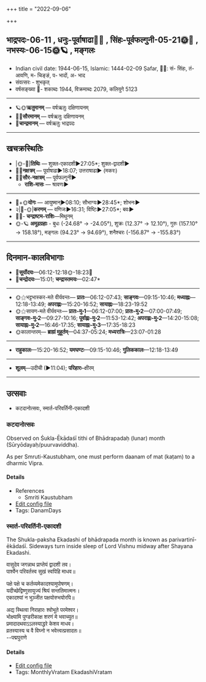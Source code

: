 +++
title = "2022-09-06"

+++
## भाद्रपदः-06-11  ,  धनुः-पूर्वाषाढा🌛🌌  ,  सिंहः-पूर्वफल्गुनी-05-21🌞🌌  ,  नभस्यः-06-15🌞🪐  ,  मङ्गलः
- Indian civil date: 1944-06-15, Islamic: 1444-02-09 Ṣafar, 🌌🌞: सं- सिंहः, तं- आवणि, म- चिङ्ङं, प- भादों, अ- भाद
- संवत्सरः - शुभकृत्
- वर्षसङ्ख्या 🌛- शकाब्दः 1944, विक्रमाब्दः 2079, कलियुगे 5123
___________________
- 🪐🌞**ऋतुमानम्** — वर्षऋतुः दक्षिणायनम्
- 🌌🌞**सौरमानम्** — वर्षऋतुः दक्षिणायनम्
- 🌛**चान्द्रमानम्** — वर्षऋतुः भाद्रपदः
___________________


## खचक्रस्थितिः
- |🌞-🌛|**तिथिः** — शुक्ल-एकादशी►27:05*; शुक्ल-द्वादशी►  
- 🌌🌛**नक्षत्रम्** — पूर्वाषाढा►18:07; उत्तराषाढा► (मकरः)  
- 🌌🌞**सौर-नक्षत्रम्** — पूर्वफल्गुनी►  
  - **राशि-मासः** — श्रावणः► 
___________________
- 🌛+🌞**योगः** — आयुष्मान्►08:10; सौभाग्यः►28:45*; शोभनः►  
- २|🌛-🌞|**करणम्** — वणिजः►16:31; विष्टिः►27:05*; बवः►  
- 🌌🌛- **चन्द्राष्टम-राशिः**—मिथुनम्  
- 🌞-🪐 **अमूढग्रहाः** - बुधः (-24.68° → -24.05°), शुक्रः (12.37° → 12.10°), गुरुः (157.10° → 158.18°), मङ्गलः (94.23° → 94.69°), शनैश्चरः (-156.87° → -155.83°)
___________________


## दिनमान-कालविभागाः
- 🌅**सूर्योदयः**—06:12-12:18🌞️-18:23🌇  
- 🌛**चन्द्रोदयः**—15:01; **चन्द्रास्तमयः**—02:47*  
___________________
- 🌞⚝भट्टभास्कर-मते वीर्यवन्तः— **प्रातः**—06:12-07:43; **साङ्गवः**—09:15-10:46; **मध्याह्नः**—12:18-13:49; **अपराह्णः**—15:20-16:52; **सायाह्नः**—18:23-19:52  
- 🌞⚝सायण-मते वीर्यवन्तः— **प्रातः-मु॰1**—06:12-07:00; **प्रातः-मु॰2**—07:00-07:49; **साङ्गवः-मु॰2**—09:27-10:16; **पूर्वाह्णः-मु॰2**—11:53-12:42; **अपराह्णः-मु॰2**—14:20-15:08; **सायाह्नः-मु॰2**—16:46-17:35; **सायाह्नः-मु॰3**—17:35-18:23  
- 🌞कालान्तरम्— **ब्राह्मं मुहूर्तम्**—04:37-05:24; **मध्यरात्रिः**—23:07-01:28  
___________________
- **राहुकालः**—15:20-16:52; **यमघण्टः**—09:15-10:46; **गुलिककालः**—12:18-13:49  
___________________
- **शूलम्**—उदीची (►11:04); **परिहारः**–क्षीरम्  
___________________

## उत्सवाः
- कटदानोत्सवः, स्मार्त-परिवर्तिनी-एकादशी
### कटदानोत्सवः

Observed on Śukla-Ēkādaśī tithi of Bhādrapadaḥ (lunar) month (Sūryōdayaḥ/puurvaviddha). 

As per Smruti-Kaustubham, one must perform daanam of mat (kaṭam) to a dharmic Vipra.

#### Details
- References
  - Smriti Kaustubham
- [Edit config file](https://github.com/jyotisham/adyatithi/blob/master/general/lunar_month/tithi/06/11/kaTadAnOtsavaH.toml)
- Tags: DanamDays


### स्मार्त-परिवर्तिनी-एकादशी



The Shukla-paksha Ekadashi of bhādrapada month is known as parivartinī-ēkādaśī. Sideways turn inside sleep of Lord Vishnu midway after Shayana Ekadashi.

वासुदेव जगन्नाथ प्राप्तेयं द्वादशी तव।  
पार्श्वेन परिवर्तस्व सुखं स्वपिहि माधव॥  
  
पक्षे पक्षे च कर्तव्यमेकादश्यामुपोषणम्।  
यदीच्छेद्विष्णुसायुज्यं श्रियं सन्ततिमात्मनः।  
एकादश्यां न भुञ्जीत पक्षयोरुभयोरपि॥  
  
अद्य स्थित्वा निराहारः श्वोभूते परमेश्वर।  
भोक्ष्यामि पुण्डरीकाक्ष शरणं मे भवाच्युत॥  
प्रमादादथवाऽऽलस्याद्धरे केशव माधव।  
व्रतस्यास्य च वै विघ्नो न भवेत्त्वत्प्रसादतः॥  
--पद्मपुराणे



#### Details
- [Edit config file](https://github.com/jyotisham/adyatithi/blob/master/time_focus/monthly/ekAdashI/description_only/parivartinI-EkAdazI.toml)
- Tags: MonthlyVratam EkadashiVratam


